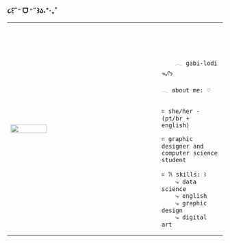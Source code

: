 ### ૮꒰˶ᵔ ᗜ ᵔ˶꒱ა˖⁺‧₊˚

<table>
    <tr>
        <!-- Ajuste da largura da célula -->
        <td style="width: 70%;">
            <!-- Ajuste da largura da imagem -->
            <img src="https://cdn.discordapp.com/attachments/1258475263948361831/1278468016606023722/84b84caca5149ed046338b22c708330c.jpg?ex=66d0e99f&is=66cf981f&hm=0f98f9b4a20f071c6ce42b4f8225e2a9550d42b7e1a18aca292db1f1e7db7651&" style="width:50%; border: none;"/>
        </td>
        <td style="width: 30%; vertical-align: middle;">
            <p style="font-family: monospace; font-size: 80px;">    
                
        𓂃 gabi-lodi ᯓᡣ𐭩
    
</p>                                                                                                                            
                                                                                                  
                                                                                                    
        
    𓂃 about me: ♡

    
    ⌗ she/her - (pt/br + english)

    ⌗ graphic designer and computer science student  
                                            
    ⌗ 𐙚 skills: ꒱
        ⤷ data science
        ⤷ english
        ⤷ graphic design
        ⤷ digital art
